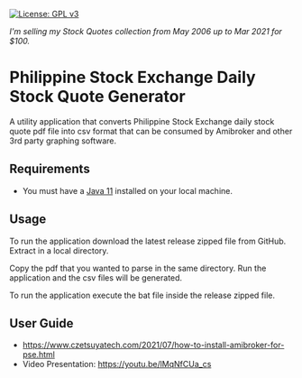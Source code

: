 [![License: GPL v3](https://img.shields.io/badge/License-GPLv3-blue.svg)](https://www.gnu.org/licenses/gpl-3.0)

*I'm selling my Stock Quotes collection from May 2006 up to Mar 2021 for $100.*

# Philippine Stock Exchange Daily Stock Quote Generator

A utility application that converts Philippine Stock Exchange daily stock quote pdf file into csv format that can be 
consumed by Amibroker and other 3rd party graphing software.

## Requirements

- You must have a [Java 11](https://developers.redhat.com/products/openjdk/download) installed on your local machine.

## Usage

To run the application download the latest release zipped file from GitHub. Extract in a local directory.

Copy the pdf that you wanted to parse in the same directory. Run the application and the csv files will be generated.

To run the application execute the bat file inside the release zipped file.

## User Guide

- https://www.czetsuyatech.com/2021/07/how-to-install-amibroker-for-pse.html
- Video Presentation: https://youtu.be/lMqNfCUa_cs
